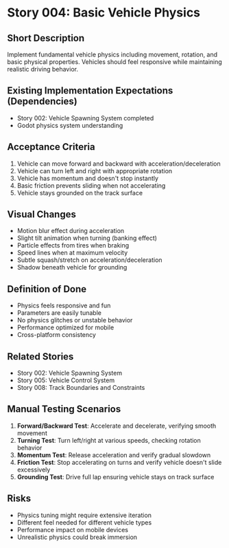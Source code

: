 # Story 004: Basic Vehicle Physics

## Short Description
Implement fundamental vehicle physics including movement, rotation, and basic physical properties. Vehicles should feel responsive while maintaining realistic driving behavior.

## Existing Implementation Expectations (Dependencies)
- Story 002: Vehicle Spawning System completed
- Godot physics system understanding

## Acceptance Criteria
1. Vehicle can move forward and backward with acceleration/deceleration
2. Vehicle can turn left and right with appropriate rotation
3. Vehicle has momentum and doesn't stop instantly
4. Basic friction prevents sliding when not accelerating
5. Vehicle stays grounded on the track surface

## Visual Changes
- Motion blur effect during acceleration
- Slight tilt animation when turning (banking effect)
- Particle effects from tires when braking
- Speed lines when at maximum velocity
- Subtle squash/stretch on acceleration/deceleration
- Shadow beneath vehicle for grounding

## Definition of Done
- Physics feels responsive and fun
- Parameters are easily tunable
- No physics glitches or unstable behavior
- Performance optimized for mobile
- Cross-platform consistency

## Related Stories
- Story 002: Vehicle Spawning System
- Story 005: Vehicle Control System
- Story 008: Track Boundaries and Constraints

## Manual Testing Scenarios
1. **Forward/Backward Test**: Accelerate and decelerate, verifying smooth movement
2. **Turning Test**: Turn left/right at various speeds, checking rotation behavior
3. **Momentum Test**: Release acceleration and verify gradual slowdown
4. **Friction Test**: Stop accelerating on turns and verify vehicle doesn't slide excessively
5. **Grounding Test**: Drive full lap ensuring vehicle stays on track surface

## Risks
- Physics tuning might require extensive iteration
- Different feel needed for different vehicle types
- Performance impact on mobile devices
- Unrealistic physics could break immersion